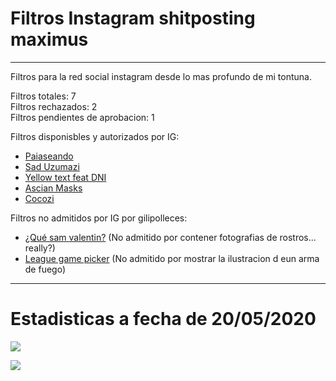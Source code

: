 # Filtros Instagram shitposting maximus
<hr>

Filtros para la red social instagram desde lo mas profundo de mi tontuna.

Filtros totales: 7 <br>
Filtros rechazados: 2<br>
Filtros pendientes de aprobacion: 1<br>

Filtros disponisbles y autorizados por IG:
* [Paiaseando](https://www.instagram.com/ar/170422764402820/)
* [Sad Uzumazi](https://instagram.com/a/r/?effect_id=263080608214218)
* [Yellow text feat DNI](https://instagram.com/a/r/?effect_id=204530727467615)
* [Ascian Masks](https://instagram.com/a/r/?effect_id=213915313356077)
* [Cocozi](https://instagram.com/a/r/?effect_id=518837955677463)

Filtros no admitidos por IG por gilipolleces:
* [¿Qué sam valentin?](https://instagram.com/a/r/?effect_id=880977082355773) (No admitido por contener fotografias de rostros... really?)
* [League game picker](https://instagram.com/a/r/?effect_id=993794327674575) (No admitido por mostrar la ilustracion d eun arma de fuego)
<hr>

# Estadisticas a fecha de 20/05/2020

![](https://i.gyazo.com/cdc9df75badd724144f48363aecc84fa.png)

![](https://i.gyazo.com/3e06bd5edb9260eb2e14919c115f3a9f.png)

